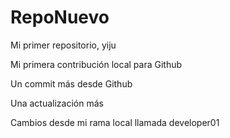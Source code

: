 # RepoNuevo
Mi primer repositorio, yiju

Mi primera contribución local para Github

Un commit más desde Github

Una actualización más 

Cambios desde mi rama local llamada developer01